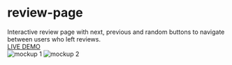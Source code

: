 # review-page
Interactive review page with next, previous and random buttons to navigate between users who left reviews.
<br>
<a href="https://boodascript.github.io/review-page/" rel="nofollow">LIVE DEMO</a>
<br>
![mockup 1](https://user-images.githubusercontent.com/80648658/184154760-8954f260-fbdb-493b-b281-423ad5ec3446.PNG)
![mockup 2](https://user-images.githubusercontent.com/80648658/184154770-2eddeeff-a744-4171-9b01-f04156bdffc0.PNG)
